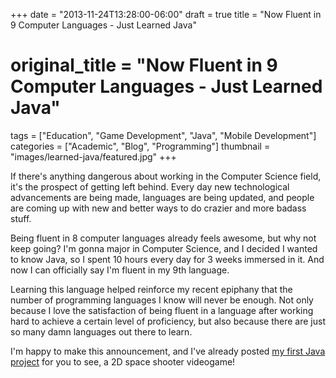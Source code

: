 +++
date = "2013-11-24T13:28:00-06:00"
draft = true
title = "Now Fluent in 9 Computer Languages - Just Learned Java"
# original_title = "Now Fluent in 9 Computer Languages - Just Learned Java"
tags = ["Education", "Game Development", "Java", "Mobile Development"]
categories = ["Academic", "Blog", "Programming"]
thumbnail = "images/learned-java/featured.jpg"
+++

If there's anything dangerous about working in the Computer Science field, it's the prospect of getting left behind. Every day new technological advancements are being made, languages are being updated, and people are coming up with new and better ways to do crazier and more badass stuff.

Being fluent in 8 computer languages already feels awesome, but why not keep going? I'm gonna major in Computer Science, and I decided I wanted to know Java, so I spent 10 hours every day for 3 weeks immersed in it. And now I can officially say I'm fluent in my 9th language.

Learning this language helped reinforce my recent epiphany that the number of programming languages I know will never be enough. Not only because I love the satisfaction of being fluent in a language after working hard to achieve a certain level of proficiency, but also because there are just so many damn languages out there to learn.

I'm happy to make this announcement, and I've already posted [my first Java project](../space-warz/) for you to see, a 2D space shooter videogame!
